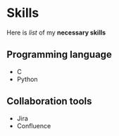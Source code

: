 # Skills
Here is _list_ of my **necessary skills**
## Programming language
- C
- Python
## Collaboration tools
- Jira
- Confluence
